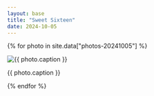 ```yaml
---
layout: base
title: "Sweet Sixteen"
date: 2024-10-05
---
```


{% for photo in site.data["photos-20241005"] %}
  <div>
    <img src="{{ site.baseurl }}/photos/{{ photo.file }}" alt="{{ photo.caption }}">
    <p>{{ photo.caption }}</p>
  </div>
{% endfor %}